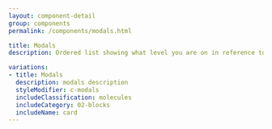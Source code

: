 ```yaml
---
layout: component-detail
group: components
permalink: /components/modals.html

title: Modals
description: Ordered list showing what level you are on in reference to the site

variations:
- title: Modals
  description: modals description
  styleModifier: c-modals
  includeClassification: molecules
  includeCategory: 02-blocks
  includeName: card
---
```


